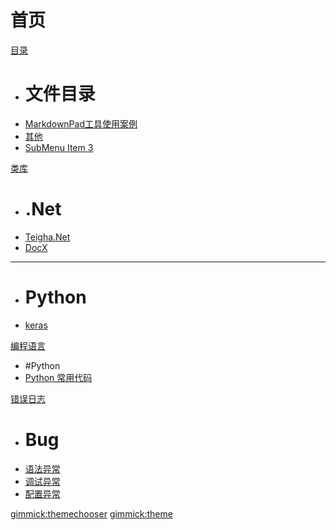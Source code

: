 # 首页

[目录]()

  * # 文件目录
  * [MarkdownPad工具使用案例](md示例文档.md)
  * [其他](md示例文档.md)
  * [SubMenu Item 3](subitem3.md)

[类库]()

  * # .Net
  * [Teigha.Net](Pages/Teigha_Net.md)
  * [DocX](Pages/DocX.md) 
  ----
  * # Python
  * [keras](subitem3.md) 

[编程语言]()

  * #Python
  * [Python 常用代码](Pages/Python_Common.md) 
  
[错误日志]()

  * # Bug
  * [语法异常](subitem3.md) 
  * [调试异常](subitem3.md) 
  * [配置异常](subitem3.md) 

[gimmick:themechooser](主题)
[gimmick:theme](yeti) 